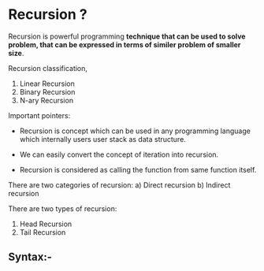 # Recursion ?
Recursion is powerful programming **technique that can be used to solve problem, that can be expressed in terms of similer problem of smaller size**.<br>

Recursion classification,
 1) Linear Recursion
 2) Binary Recursion
 3) N-ary Recursion

Important pointers:
 - Recursion is concept which can be used in any programming language which internally users user stack as data structure.

 - We can easily convert the concept of iteration into recursion.

  - Recursion is considered as calling the function from same function itself.

There are two categories of recursion:
 a) Direct recursion
 b) Indirect recursion
<br>

There are two types of recursion:
1. Head Recursion
2. Tail Recursion


## Syntax:-